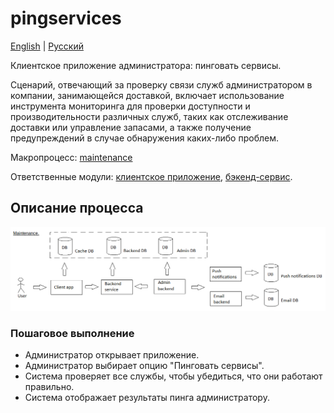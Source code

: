 # pingservices

[English](pingservices.md) | [Русский](pingservices.ru.md)

Клиентское приложение администратора: пинговать сервисы.

Сценарий, отвечающий за проверку связи служб администратором в компании, занимающейся доставкой, включает использование инструмента мониторинга для проверки доступности и производительности различных служб, таких как отслеживание доставки или управление запасами, а также получение предупреждений в случае обнаружения каких-либо проблем.

Макропроцесс: [maintenance](../../macroprocesses/maintenance.ru.md)

Ответственные модули: [клиентское приложение](../../frontend/adminclient.md), [бэкенд-сервис](../../backend/adminbackend.md).

## Описание процесса

![maintenance_overall](../../img/maintenance_overall.png)

### Пошаговое выполнение

- Администратор открывает приложение.
- Администратор выбирает опцию "Пинговать сервисы".
- Система проверяет все службы, чтобы убедиться, что они работают правильно.
- Система отображает результаты пинга администратору.
